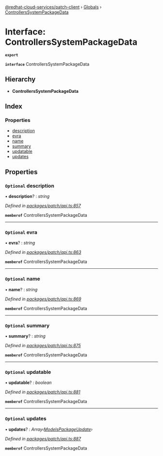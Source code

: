 [@redhat-cloud-services/patch-client](../README.md) › [Globals](../globals.md) › [ControllersSystemPackageData](controllerssystempackagedata.md)

# Interface: ControllersSystemPackageData

**`export`** 

**`interface`** ControllersSystemPackageData

## Hierarchy

* **ControllersSystemPackageData**

## Index

### Properties

* [description](controllerssystempackagedata.md#optional-description)
* [evra](controllerssystempackagedata.md#optional-evra)
* [name](controllerssystempackagedata.md#optional-name)
* [summary](controllerssystempackagedata.md#optional-summary)
* [updatable](controllerssystempackagedata.md#optional-updatable)
* [updates](controllerssystempackagedata.md#optional-updates)

## Properties

### `Optional` description

• **description**? : *string*

*Defined in [packages/patch/api.ts:857](https://github.com/RedHatInsights/javascript-clients/blob/425773b/packages/patch/api.ts#L857)*

**`memberof`** ControllersSystemPackageData

___

### `Optional` evra

• **evra**? : *string*

*Defined in [packages/patch/api.ts:863](https://github.com/RedHatInsights/javascript-clients/blob/425773b/packages/patch/api.ts#L863)*

**`memberof`** ControllersSystemPackageData

___

### `Optional` name

• **name**? : *string*

*Defined in [packages/patch/api.ts:869](https://github.com/RedHatInsights/javascript-clients/blob/425773b/packages/patch/api.ts#L869)*

**`memberof`** ControllersSystemPackageData

___

### `Optional` summary

• **summary**? : *string*

*Defined in [packages/patch/api.ts:875](https://github.com/RedHatInsights/javascript-clients/blob/425773b/packages/patch/api.ts#L875)*

**`memberof`** ControllersSystemPackageData

___

### `Optional` updatable

• **updatable**? : *boolean*

*Defined in [packages/patch/api.ts:881](https://github.com/RedHatInsights/javascript-clients/blob/425773b/packages/patch/api.ts#L881)*

**`memberof`** ControllersSystemPackageData

___

### `Optional` updates

• **updates**? : *Array‹[ModelsPackageUpdate](modelspackageupdate.md)›*

*Defined in [packages/patch/api.ts:887](https://github.com/RedHatInsights/javascript-clients/blob/425773b/packages/patch/api.ts#L887)*

**`memberof`** ControllersSystemPackageData
